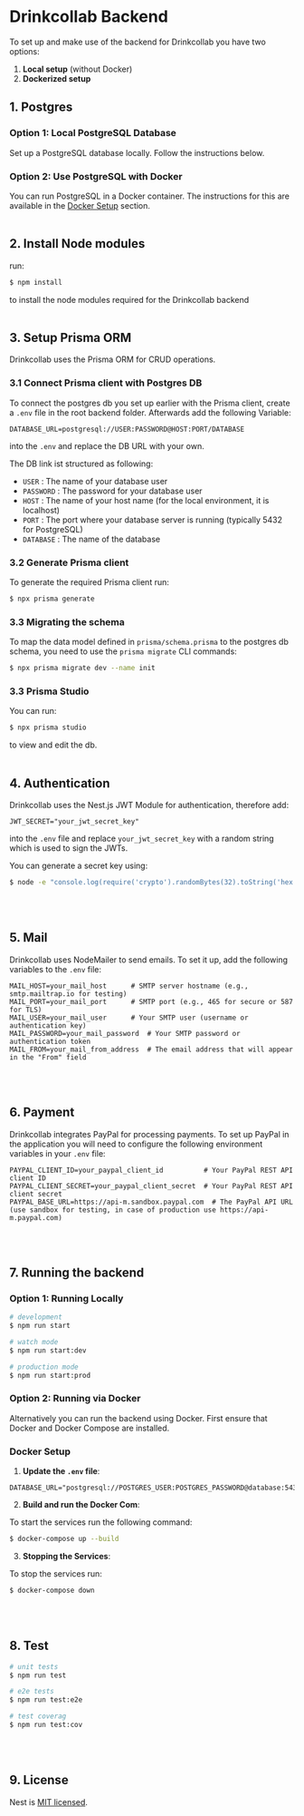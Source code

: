 # Drinkcollab Backend

To set up and make use of the backend for Drinkcollab you have two options:

1. **Local setup** (without Docker)
2. **Dockerized setup**

## 1. Postgres

### Option 1: Local PostgreSQL Database

Set up a PostgreSQL database locally. Follow the instructions below.

### Option 2: Use PostgreSQL with Docker

You can run PostgreSQL in a Docker container. The instructions for this are available in the [Docker Setup](#docker-setup) section.
<br/><br/>


## 2. Install Node modules

run:

```bash
$ npm install
```
to install the node modules required for the Drinkcollab backend
<br/><br/>


## 3. Setup Prisma ORM

Drinkcollab uses the Prisma ORM for CRUD operations. 

### 3.1 Connect Prisma client with Postgres DB

To connect the postgres db you set up earlier with the Prisma client, 
create a `.env` file in the root backend folder. Afterwards add the following Variable:
```
DATABASE_URL=postgresql://USER:PASSWORD@HOST:PORT/DATABASE
```
into the `.env` and replace the DB URL with your own.

The DB link ist structured as following:

- `USER` : The name of your database user
- `PASSWORD` : The password for your database user
- `HOST` : The name of your host name (for the local environment, it is localhost)
- `PORT` : The port where your database server is running (typically 5432 for PostgreSQL)
- `DATABASE` : The name of the database

### 3.2 Generate Prisma client

To generate the required Prisma client run:
```bash
$ npx prisma generate
```

### 3.3 Migrating the schema

To map the data model defined in `prisma/schema.prisma` to the postgres db schema, you need to use the `prisma migrate` CLI commands:

```bash
$ npx prisma migrate dev --name init
```

### 3.3 Prisma Studio

You can run:
```bash
$ npx prisma studio
```
to view and edit the db.
<br/><br/>


## 4. Authentication

Drinkcollab uses the Nest.js JWT Module for authentication, therefore add:
```
JWT_SECRET="your_jwt_secret_key"
```

into the `.env` file and replace `your_jwt_secret_key` with a random string which is used to sign the JWTs.

You can generate a secret key using: 
```bash
$ node -e "console.log(require('crypto').randomBytes(32).toString('hex'))"
```
<br/><br/>


## 5. Mail

Drinkcollab uses NodeMailer to send emails. To set it up, add the following variables to the `.env` file:
```
MAIL_HOST=your_mail_host      # SMTP server hostname (e.g., smtp.mailtrap.io for testing)
MAIL_PORT=your_mail_port      # SMTP port (e.g., 465 for secure or 587 for TLS)
MAIL_USER=your_mail_user      # Your SMTP user (username or authentication key)
MAIL_PASSWORD=your_mail_password  # Your SMTP password or authentication token
MAIL_FROM=your_mail_from_address  # The email address that will appear in the "From" field
```
<br/><br/>


## 6. Payment

Drinkcollab integrates PayPal for processing payments. To set up PayPal in the application you will need to configure the following environment variables in your `.env` file:
```
PAYPAL_CLIENT_ID=your_paypal_client_id          # Your PayPal REST API client ID
PAYPAL_CLIENT_SECRET=your_paypal_client_secret  # Your PayPal REST API client secret
PAYPAL_BASE_URL=https://api-m.sandbox.paypal.com  # The PayPal API URL (use sandbox for testing, in case of production use https://api-m.paypal.com)
```
<br/><br/>


## 7. Running the backend

### Option 1: Running Locally

```bash
# development
$ npm run start

# watch mode
$ npm run start:dev

# production mode
$ npm run start:prod
```

### Option 2: Running via Docker

Alternatively you can run the backend using Docker. First ensure that Docker and Docker Compose are installed.

### Docker Setup

1. **Update the `.env` file**:
```
DATABASE_URL="postgresql://POSTGRES_USER:POSTGRES_PASSWORD@database:5432/POSTGRES_DB"
```

2. **Build and run the Docker Com**:

To start the services run the following command:
```bash
$ docker-compose up --build
```

3. **Stopping the Services**:

To stop the services run:
```bash
$ docker-compose down
```
<br/><br/>


## 8. Test

```bash
# unit tests
$ npm run test

# e2e tests
$ npm run test:e2e

# test coverag
$ npm run test:cov
```
<br/><br/>


## 9. License

Nest is [MIT licensed](LICENSE).
